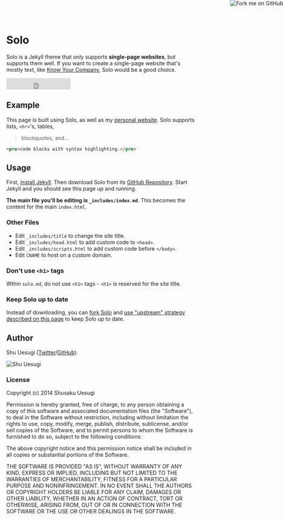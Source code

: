 # Solo

Solo is a Jekyll theme that only supports **single-page websites**, but supports them well. If you want to create a single-page website that's mostly text, like <a href="https://knowyourcompany.com/" target="_blank">Know Your Company</a>, Solo would be a good choice.

<a href="https://github.com/chibicode/solo"><img style="position: absolute; top: 0; right: 0; border: 0;" src="https://s3.amazonaws.com/github/ribbons/forkme_right_darkblue_121621.png" alt="Fork me on GitHub"></a>

<iframe src="http://ghbtns.com/github-btn.html?user=chibicode&amp;repo=solo&amp;type=watch&amp;count=true&amp;size=large"
  allowtransparency="true" frameborder="0" scrolling="0" width="170" height="30"></iframe><br/>

## Example

This page is built using Solo, as well as my <a href="https://chibicode.com/" target="_blank">personal website</a>. Solo supports lists, `<hr>`'s, tables,

> blockquotes, and...

~~~html
<pre>code blocks with syntax highlighting.</pre>
~~~

## Usage

First, [install Jekyll](http://jekyllrb.com/docs/installation/). Then download Solo from its [GitHub Repository](https://github.com/poole/poole). Start Jekyll and you should see this page up and running.

**The main file you'll be editing is `_includes/index.md`**. This becomes the content for the main `index.html`.

### Other Files

* Edit `_includes/title` to change the site title.
* Edit `_includes/head.html` to add custom code to `<head>`.
* Edit `_includes/scripts.html` to add custom code before `</body>`.
* Edit `CNAME` to host on a custom domain.

### Don't use `<h1>` tags

Wthin `solo.md`, do not use `<h1>` tags - `<h1>` is reserved for the site title.

### Keep Solo up to date

Instead of downloading, you can [fork Solo](https://github.com/chibicode/solo/fork) and [use "upstream" strategy described on this page](https://help.github.com/articles/fork-a-repo) to keep Solo up to date.

## Author

Shu Uesugi ([Twitter](http://twitter.com/chibicode)/[GitHub](http://github.com/chibicode)).

![Shu Uesugi](http://www.gravatar.com/avatar/b868d84bbe2ed30ec45c9253e1c1cefe.jpg?s=100)

### License

Copyright (c) 2014 Shusaku Uesugi

Permission is hereby granted, free of charge, to any person obtaining a copy
of this software and associated documentation files (the "Software"), to deal
in the Software without restriction, including without limitation the rights
to use, copy, modify, merge, publish, distribute, sublicense, and/or sell
copies of the Software, and to permit persons to whom the Software is
furnished to do so, subject to the following conditions:

The above copyright notice and this permission notice shall be included in
all copies or substantial portions of the Software.

THE SOFTWARE IS PROVIDED "AS IS", WITHOUT WARRANTY OF ANY KIND, EXPRESS OR
IMPLIED, INCLUDING BUT NOT LIMITED TO THE WARRANTIES OF MERCHANTABILITY,
FITNESS FOR A PARTICULAR PURPOSE AND NONINFRINGEMENT. IN NO EVENT SHALL THE
AUTHORS OR COPYRIGHT HOLDERS BE LIABLE FOR ANY CLAIM, DAMAGES OR OTHER
LIABILITY, WHETHER IN AN ACTION OF CONTRACT, TORT OR OTHERWISE, ARISING FROM,
OUT OF OR IN CONNECTION WITH THE SOFTWARE OR THE USE OR OTHER DEALINGS IN
THE SOFTWARE.